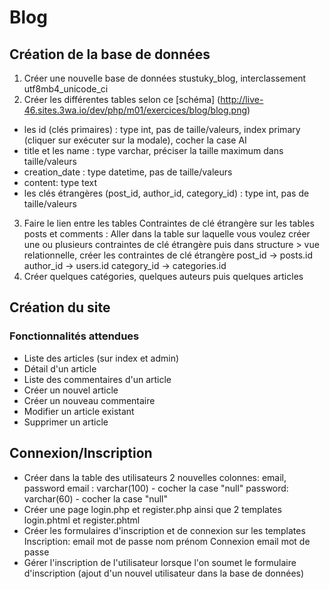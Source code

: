 # Blog

## Création de la base de données

1. Créer une nouvelle base de données stustuky_blog, interclassement utf8mb4_unicode_ci
2. Créer les différentes tables selon ce [schéma] (http://live-46.sites.3wa.io/dev/php/m01/exercices/blog/blog.png)
 * les id (clés primaires) : type int, pas de taille/valeurs, index primary (cliquer sur exécuter sur la modale), cocher la case AI
 * title et les name : type varchar, préciser la taille maximum dans taille/valeurs
 * creation_date : type datetime, pas de taille/valeurs
 * content: type text
 * les clés étrangères (post_id, author_id, category_id) : type int, pas de taille/valeurs
3. Faire le lien entre les tables
Contraintes de clé étrangère sur les tables posts et comments :
Aller dans la table sur laquelle vous voulez créer une ou plusieurs contraintes de clé étrangère 
puis dans structure > vue relationnelle, créer les contraintes de clé étrangère
post_id -> posts.id
author_id -> users.id
category_id -> categories.id
4. Créer quelques catégories, quelques auteurs puis quelques articles

## Création du site

### Fonctionnalités attendues

* Liste des articles (sur index et admin)
* Détail d'un article
* Liste des commentaires d'un article
* Créer un nouvel article
* Créer un nouveau commentaire
* Modifier un article existant
* Supprimer un article

## Connexion/Inscription

* Créer dans la table des utilisateurs 2 nouvelles colonnes: email, password
email : varchar(100) - cocher la case "null"
password: varchar(60) - cocher la case "null"
* Créer une page login.php et register.php ainsi que 2 templates login.phtml et register.phtml
* Créer les formulaires d'inscription et de connexion sur les templates
Inscription:
email
mot de passe
nom
prénom
Connexion
email
mot de passe
* Gérer l'inscription de l'utilisateur lorsque l'on soumet le formulaire d'inscription 
(ajout d'un nouvel utilisateur dans la base de données)
